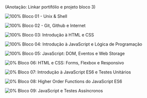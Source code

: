 (Anotação: Linkar portifólio e projeto bloco 3) 



![100%](https://progress-bar.dev/100) Bloco 01 - Unix & Shell
    
![100%](https://progress-bar.dev/100) Bloco 02 - Git, Github e Internet
  
![100%](https://progress-bar.dev/100) Bloco 03: Introdução à HTML e CSS
  
![100%](https://progress-bar.dev/100) Bloco 04: Introdução à JavaScript e Lógica de Programação
  
![100%](https://progress-bar.dev/100) Bloco 05: JavaScript: DOM, Eventos e Web Storage

![0%](https://progress-bar.dev/0) Bloco 06: HTML e CSS: Forms, Flexbox e Responsivo

![0%](https://progress-bar.dev/0) Bloco 07: Introdução à JavaScript ES6 e Testes Unitários

![0%](https://progress-bar.dev/0) Bloco 08: Higher Order Functions do JavaScript ES6

![0%](https://progress-bar.dev/0) Bloco 09: JavaScript e Testes Assíncronos
